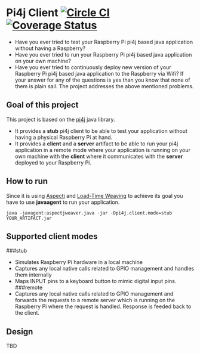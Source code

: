 # Pi4j Client [![Circle CI](https://circleci.com/gh/lachatak/pi4j-client/tree/master.svg?style=svg)](https://circleci.com/gh/lachatak/pi4j-client/tree/master) [![Coverage Status](https://coveralls.io/repos/lachatak/pi4j-client/badge.svg?branch=master)](https://coveralls.io/r/lachatak/pi4j-client?branch=master)
- Have you ever tried to test your Raspberry Pi pi4j based java application without having a Raspberry?
- Have you ever tried to run your Raspberry Pi pi4j based java application on your own machine?
- Have you ever tried to continuously deploy new version of your Raspberry Pi pi4j based java application to the Raspberry via Wifi?
If your answer for any of the questions is yes than you know that none of them is plain sail. The project addresses the above mentioned problems.
## Goal of this project
This project is based on the [pi4j](http://pi4j.com/) java library. 
- It provides a **stub** pi4j client to be able to test your application without having a physical Raspberry Pi at hand.
- It provides a **client** and a **server** artifact to be able to run your pi4j application in a remote mode where your application is running on your own machine with the **client** where it communicates with the **server** deployed to your Raspberry Pi.
## How to run
Since it is using [Aspectj](https://eclipse.org/aspectj/) and [Load-Time Weaving](https://eclipse.org/aspectj/doc/released/devguide/ltw.html) to achieve its goal you have to use **javaagent** to run your application.
```
java -javagent:aspectjweaver.java -jar -Dpi4j.client.mode=stub YOUR_ARTIFACT.jar
```
## Supported client modes
###stub
- Simulates Raspberry Pi hardware in a local machine
- Captures any local native calls related to GPIO management and handles them internally 
- Maps INPUT pins to a keyboard button to mimic digital input pins. 
###remote
- Captures any local native calls related to GPIO management and forwards the requests to a remote server which is running on the Raspberry Pi where the request is handled. Response is feeded back to the client.   
## Design
TBD


